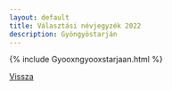 ```yaml
---
layout: default
title: Választási névjegyzék 2022
description: Gyöngyöstarján
---
```


{% include Gyooxngyooxstarjaan.html %}

[Vissza](./)